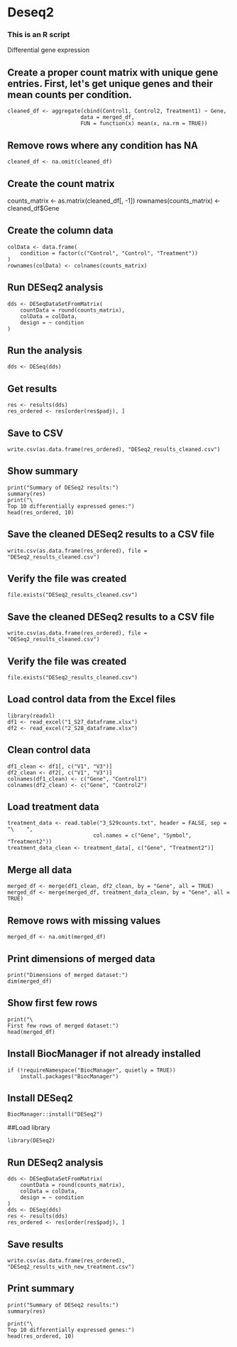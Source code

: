# Deseq2
### This is an R script
Differential gene expression
## Create a proper count matrix with unique gene entries. First, let's get unique genes and their mean counts per condition.
```
cleaned_df <- aggregate(cbind(Control1, Control2, Treatment1) ~ Gene, 
                       data = merged_df, 
                       FUN = function(x) mean(x, na.rm = TRUE))
```
## Remove rows where any condition has NA
```
cleaned_df <- na.omit(cleaned_df)
```
## Create the count matrix
counts_matrix <- as.matrix(cleaned_df[, -1])
rownames(counts_matrix) <- cleaned_df$Gene

## Create the column data
```
colData <- data.frame(
    condition = factor(c("Control", "Control", "Treatment"))
)
rownames(colData) <- colnames(counts_matrix)
```
## Run DESeq2 analysis
```
dds <- DESeqDataSetFromMatrix(
    countData = round(counts_matrix),
    colData = colData,
    design = ~ condition
)
```
## Run the analysis
```
dds <- DESeq(dds)
```
## Get results
```
res <- results(dds)
res_ordered <- res[order(res$padj), ]
```
## Save to CSV
```
write.csv(as.data.frame(res_ordered), "DESeq2_results_cleaned.csv")
```
## Show summary
```
print("Summary of DESeq2 results:")
summary(res)
print("\
Top 10 differentially expressed genes:")
head(res_ordered, 10)
```
## Save the cleaned DESeq2 results to a CSV file
```
write.csv(as.data.frame(res_ordered), file = "DESeq2_results_cleaned.csv")
```
## Verify the file was created
```
file.exists("DESeq2_results_cleaned.csv")

```
## Save the cleaned DESeq2 results to a CSV file
```
write.csv(as.data.frame(res_ordered), file = "DESeq2_results_cleaned.csv")
```
## Verify the file was created
```
file.exists("DESeq2_results_cleaned.csv")
```
## Load control data from the Excel files
```
library(readxl)
df1 <- read_excel("1_S27_dataframe.xlsx")
df2 <- read_excel("2_S28_dataframe.xlsx")
```
## Clean control data
```
df1_clean <- df1[, c("V1", "V3")]
df2_clean <- df2[, c("V1", "V3")]
colnames(df1_clean) <- c("Gene", "Control1")
colnames(df2_clean) <- c("Gene", "Control2")
```
## Load treatment data
```
treatment_data <- read.table("3_S29counts.txt", header = FALSE, sep = "\	", 
                           col.names = c("Gene", "Symbol", "Treatment2"))
treatment_data_clean <- treatment_data[, c("Gene", "Treatment2")]
```
## Merge all data
```
merged_df <- merge(df1_clean, df2_clean, by = "Gene", all = TRUE)
merged_df <- merge(merged_df, treatment_data_clean, by = "Gene", all = TRUE)
```
## Remove rows with missing values
```
merged_df <- na.omit(merged_df)
```
## Print dimensions of merged data
```
print("Dimensions of merged dataset:")
dim(merged_df)
```
## Show first few rows
```
print("\
First few rows of merged dataset:")
head(merged_df)

```

## Install BiocManager if not already installed
```
if (!requireNamespace("BiocManager", quietly = TRUE))
    install.packages("BiocManager")
```
## Install DESeq2
```
BiocManager::install("DESeq2")
```
##Load library
```
library(DESeq2)
```
## Run DESeq2 analysis
```
dds <- DESeqDataSetFromMatrix(
    countData = round(counts_matrix),
    colData = colData,
    design = ~ condition
)
dds <- DESeq(dds)
res <- results(dds)
res_ordered <- res[order(res$padj), ]
```
## Save results
```
write.csv(as.data.frame(res_ordered), "DESeq2_results_with_new_treatment.csv")
```
## Print summary
```
print("Summary of DESeq2 results:")
summary(res)

print("\
Top 10 differentially expressed genes:")
head(res_ordered, 10)
```
